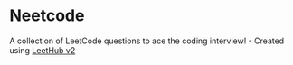 # Neetcode
A collection of LeetCode questions to ace the coding interview! - Created using [LeetHub v2](https://github.com/arunbhardwaj/LeetHub-2.0)
